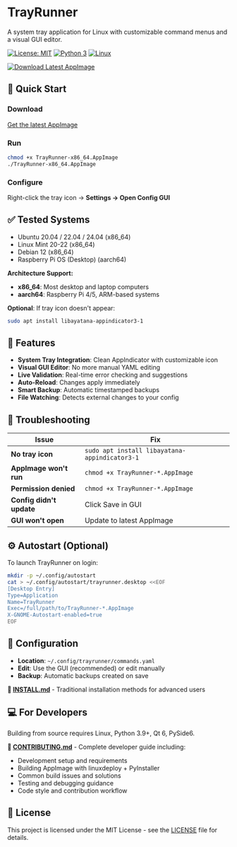 # TrayRunner

A system tray application for Linux with customizable command menus and a visual GUI editor.

[![License: MIT](https://img.shields.io/badge/License-MIT-yellow.svg)](https://opensource.org/licenses/MIT)
[![Python 3](https://img.shields.io/badge/python-3.8+-blue.svg)](https://www.python.org/downloads/)
[![Linux](https://img.shields.io/badge/platform-Linux-lightgrey.svg)](https://www.linux.org/)

[![Download Latest AppImage](https://img.shields.io/badge/Download-Latest%20AppImage-green.svg)](https://github.com/Zmk55/trayrunner/releases)

## 🚀 Quick Start

### Download
[Get the latest AppImage](https://github.com/Zmk55/trayrunner/releases)

### Run
```bash
chmod +x TrayRunner-x86_64.AppImage
./TrayRunner-x86_64.AppImage
```

### Configure
Right-click the tray icon → **Settings → Open Config GUI**

## ✅ Tested Systems

- Ubuntu 20.04 / 22.04 / 24.04 (x86_64)
- Linux Mint 20-22 (x86_64)
- Debian 12 (x86_64)
- Raspberry Pi OS (Desktop) (aarch64)

**Architecture Support:**
- **x86_64**: Most desktop and laptop computers
- **aarch64**: Raspberry Pi 4/5, ARM-based systems

**Optional**: If tray icon doesn't appear:
```bash
sudo apt install libayatana-appindicator3-1
```

## 🎯 Features

- **System Tray Integration**: Clean AppIndicator with customizable icon
- **Visual GUI Editor**: No more manual YAML editing
- **Live Validation**: Real-time error checking and suggestions
- **Auto-Reload**: Changes apply immediately
- **Smart Backup**: Automatic timestamped backups
- **File Watching**: Detects external changes to your config

## 🐛 Troubleshooting

| Issue | Fix |
|-------|-----|
| **No tray icon** | `sudo apt install libayatana-appindicator3-1` |
| **AppImage won't run** | `chmod +x TrayRunner-*.AppImage` |
| **Permission denied** | `chmod +x TrayRunner-*.AppImage` |
| **Config didn't update** | Click Save in GUI |
| **GUI won't open** | Update to latest AppImage |

## ⚙️ Autostart (Optional)

To launch TrayRunner on login:
```bash
mkdir -p ~/.config/autostart
cat > ~/.config/autostart/trayrunner.desktop <<EOF
[Desktop Entry]
Type=Application
Name=TrayRunner
Exec=/full/path/to/TrayRunner-*.AppImage
X-GNOME-Autostart-enabled=true
EOF
```

## 📂 Configuration

- **Location**: `~/.config/trayrunner/commands.yaml`
- **Edit**: Use the GUI (recommended) or edit manually
- **Backup**: Automatic backups created on save

**📖 [INSTALL.md](INSTALL.md)** - Traditional installation methods for advanced users

## 💻 For Developers

Building from source requires Linux, Python 3.9+, Qt 6, PySide6.

**📖 [CONTRIBUTING.md](CONTRIBUTING.md)** - Complete developer guide including:
- Development setup and requirements
- Building AppImage with linuxdeploy + PyInstaller
- Common build issues and solutions
- Testing and debugging guidance
- Code style and contribution workflow

## 📄 License

This project is licensed under the MIT License - see the [LICENSE](LICENSE) file for details.